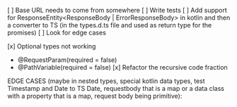 [ ] Base URL needs to come from somewhere
[ ] Write tests
[ ] Add support for ResponseEntity<ResponseBody | ErrorResponseBody> in kotlin and then a converter to TS (in the
types.d.ts file and used as return type for the promises)
[ ] Look for edge cases

[x] Optional types not working

- @RequestParam(required = false)
- @PathVariable(required = false)
  [x] Refactor the recursive code fraction

EDGE CASES (maybe in nested types, special kotlin data types, test Timestamp and Date to TS Date, requestbody that is a
map or a data class with a property that is a map, request body being primitive):
